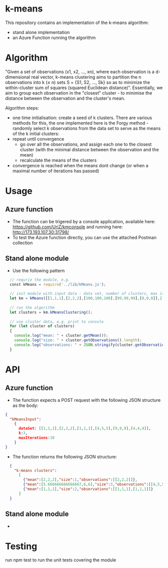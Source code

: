 # k-means
This repository contains an implementation of the k-means algorithm:
- stand alone implementation 
- an Azure Function running the algorithm 

# Algorithm 
"Given a set of observations (x1, x2, …, xn), where each observation is a d-dimensional real vector, k-means clustering aims to partition the n observations into k (≤ n) sets S = {S1, S2, …, Sk} so as to minimize the within-cluster sum of squares (squared Euclidean distance)".
Essentially, we aim to group each observation in the "closest" cluster - to minimise the distance between the observation and the cluster's mean.

Algorithm steps:
- one time initialisation: create a seed of k clusters. There are various methods for this, the one implemented here is the Forgy method - randomly select k observations from the data set to serve as the means of the k initial clusters:
- repeat until convergence 
  - go over all the observations, and assign each one to the closest cluster (with the minimal distance between the observation and the mean)
  - recalculate the means of the clusters
- convergence is reached when the means dont change (or when a maximal number of iterations has passed)

# Usage 
## Azure function
- The function can be trigered by a console application, available here: https://github.com/UriZ/kmconsole and running here: http://173.193.107.30:31798/
- To test the Azure function directly, you can use the attached Postman collection
## Stand alone module
- Use the following pattern

```javascript
  // requrie the module, e.g.
  const kMeans = require('../lib/kMeans.js');
  
  // init module with input data : data set, number of clusters, max iterations 
  let km = kMeans([[1,1,1],[2,2,2],[100,100,100],[99,99,99],[0,0,0]],2,100);
  
  // run the algorithm
  let clusters = km.kMeansClustering();
  
  // use cluster data, e.g. print to console
  for (let cluster of clusters)
  {
    console.log("mean: " + cluster.getMean());
    console.log("size: " + cluster.getObservations().length);
    console.log("observations: " + JSON.stringify(cluster.getObservations()));   
  }
```

# API
## Azure function 
- The function expects a POST request with the following JSON structure as the body:
```json
{
  "kMeansInput":
    {
      dataSet: [[1,1,1],[2,2,2],[1,1,1],[4,5,5],[9,9,9],[4,4,4]],
      k:3,
      maxIterations:10
    }
}
```
- The function returns the following JSON structure:
```json
  {
    "k-means clusters":
      [
        {"mean":[2,2,2],"size":1,"observations":[[2,2,2]]},
        {"mean":[5.666666666666667,6,6],"size":3,"observations":[[4,5,5],[9,9,9],[4,4,4]]},   
        {"mean":[1,1,1],"size":2,"observations":[[1,1,1],[1,1,1]]}
      ]
  }
```



## Stand alone module 
- 
# Testing
run npm test to run the unit tests covering the module 


